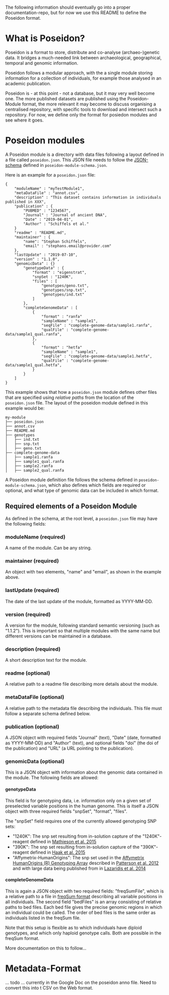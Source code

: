 The following information should eventually go into a proper documentation-repo, but for now we use this README to define the Poseidon format.

# What is Poseidon?
Poseidon is a format to store, distribute and co-analyse (archaeo-)genetic data. It bridges a much-needed link between archaeological, geographical, temporal and genomic information.

Poseidon follows a modular approach, with the a single module storing information for a collection of individuals, for example those analysed in an academic publication.

Poseidon is - at this point - not a database, but it may very well become one. The more published datasets are published using the Poseidon-Module format, the more relevant it may become to discuss organising a centralised repository, with specific tools to download and intersect such a repository. For now, we define only the format for posiedon modules and see where it goes.

# Poseidon modules

A Poseidon module is a directory with data files following a layout defined in a file called `poseidon.json`. This JSON file needs to follow the [JSON-schema](https://json-schema.org) defined in `poseidon-module-schema.json`.

Here is an example for a `poseidon.json` file:

    {
        "moduleName" : "myTestModule1",
        "metaDataFile" : "annot.csv",
        "description" : "This dataset contains information in individuals published in XXX",
        "publication" : {
            "PUBMED" : "1234567",
            "Journal" : "Journal of ancient DNA",
            "Date" : "2019-04-01",
            "Author" : "Schiffels et al."
        }
        "readme" : "README.md",
        "maintainer" : {
            "name": "Stephan Schiffels",
            "email" : "stephans.email@provider.com"
        },
        "lastUpdate" : "2019-07-10",
        "version" : "1.1.0",
        "genomicData" : {}
            "genotypeData" : {
                "format" : "eigenstrat",
                "snpSet : "1240K",
                "files" : [
                    "genotypes/geno.txt",
                    "genotypes/snp.txt",
                    "genotypes/ind.txt"
                ]
            },
            "completeGenomeData" : [
                {
                    "format" : "ranfa"
                    "sampleName" : "sample1",
                    "seqFile" : "complete-genome-data/sample1.ranfa",
                    "qualFile" : "complete-genome-data/sample1_qual.ranfa",
                },
                {
                    "format" : "hetfa"
                    "sampleName" : "sample1",
                    "seqFile" : "complete-genome-data/sample1.hetfa",
                    "qualFile" : "complete-genome-data/sample1_qual.hetfa",
                }
            }
        ]
    }

This example shows that how a `poseidon.json` module defines other files that are specified using _relative paths_ from the location of the `poseidon.json` file. The layout of the poseidon module defined in this example would be:

    my-module
    ├── poseidon.json
    ├── annot.csv
    ├── README.md
    ├── genotypes
    │   ├── ind.txt
    │   ├── snp.txt
    │   ├── geno.txt
    ├── complete-genome-data
    │   ├── sample1.ranfa
    │   ├── sample1_qual.ranfa
    │   ├── sample2.ranfa
    │   ├── sample2_qual.ranfa

A Poseidon module definition file follows the schema defined in `poseidon-module-schema.json`, which also defines which fields are required or optional, and what type of genomic data can be included in which format.

## Required elements of a Poseidon Module

As defined in the schema, at the root level, a `poseidon.json` file may have the following fields:

### moduleName (required)
A name of the module. Can be any string.

### maintainer (required)
An object with two elements, "name" and "email", as shown in the example above.

### lastUpdate (required)
The date of the last update of the module, formatted as YYYY-MM-DD.

### version (required)
A version for the module, following standard semantic versioning (such as "1.1.2"). This is important so that multiple modules with the same name but different versions can be maintained in a database.

### description (required)
A short description text for the module.

### readme (optional)
A relative path to a readme file describing more details about the module.

### metaDataFile (optional)
A relative path to the metadata file describing the individuals. This file must follow a separate schema defined below.

### publication (optional)
A JSON object with required fields "Journal" (text), "Date" (date, formatted as YYYY-MM-DD) and "Author" (text), and optional fields "doi" (the doi of the publication) and "URL" (a URL pointing to the publication).

### genomicData (optional)
This is a JSON object with information about the genomic data contained in the module. The following fields are allowed:

#### genotypeData
This field is for genotyping data, i.e. information only on a given set of preselected variable positions in the human genome. This is itself a JSON object with three required fields "snpSet", "format", "files". 

The "snpSet" field requires one of the currently allowed genotyping SNP sets:
- "1240K": The snp set resulting from in-solution capture of the "1240K"-reagent defined in [Mathieson et al. 2015](https://www.nature.com/articles/nature16152)
- "390K": The snp set resulting from in-solution capture of the "390K"-reagent defined in [Haak et al. 2015](https://www.nature.com/articles/nature14317)
- "Affymetrix-HumanOrigins": The snp set used in the [Affymetrix HumanOrigins (R) Genotyping Array](http://www.affymetrix.com/support/technical/byproduct.affx?product=Axiom_GW_HuOrigin) described in [Patterson et al. 2012](https://www.genetics.org/content/192/3/1065) and with large data being published from in [Lazaridis et al. 2014](https://www.nature.com/articles/nature13673)

#### completeGenomeData
This is again a JSON object with two required fields: "freqSumFile", which is a relative path to a file in [freqSum format](https://rarecoal-docs.readthedocs.io/en/latest/rarecoal-tools.html) describing all variable positions in all individuals. The second field "bedFiles" is an array consisting of relative paths to bed files. Each bed file gives the precise genomic regions in which an individual could be called. The order of bed files is the same order as individuals listed in the freqSum file.

Note that this setup is flexible as to which individuals have diploid genotypes, and which only haploid genotype calls. Both are possible in the freqSum format.

More documentation on this to follow...

# Metadata-Format
... todo ... currently in the Google Doc on the poseidon anno file. Need to convert this into t CSV on the Web format.